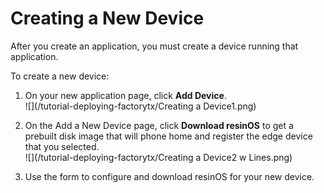 # Creating a New Device

After you create an application, you must create a device running that application.

To create a new device:

1. On your new application page, click **Add Device**.  
   ![](/tutorial-deploying-factorytx/Creating a Device1.png)

2. On the Add a New Device page, click **Download resinOS** to get a prebuilt disk image that will phone home and register the edge device that you selected.  
   ![](/tutorial-deploying-factorytx/Creating a Device2 w Lines.png)

3. Use the form to configure and download resinOS for your new device.



